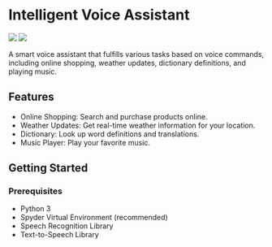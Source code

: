 
# Intelligent Voice Assistant

[![](https://img.shields.io/badge/Python-3776AB?style=for-the-badge&logo=python&logoColor=white)](LICENSE) [![](https://img.shields.io/badge/Spyder%20Ide-FF0000?style=for-the-badge&logo=spyder%20ide&logoColor=white)](LICENSE) 

A smart voice assistant that fulfills various tasks based on voice commands, including online shopping, weather updates, dictionary definitions, and playing music.

## Features

- Online Shopping: Search and purchase products online.
- Weather Updates: Get real-time weather information for your location.
- Dictionary: Look up word definitions and translations.
- Music Player: Play your favorite music.

## Getting Started

### Prerequisites

- Python 3
- Spyder Virtual Environment (recommended)
- Speech Recognition Library
- Text-to-Speech Library


